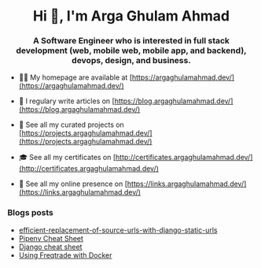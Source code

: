 <h1 align="center">Hi 👋, I'm Arga Ghulam Ahmad</h1>
<h3 align="center">A Software Engineer who is interested in full stack development (web, mobile web, mobile app, and backend), devops, design, and business.</h3>

- 👨‍💻 My homepage are available at [https://argaghulamahmad.dev/](https://argaghulamahmad.dev/)

- 📝 I regulary write articles on [https://blog.argaghulamahmad.dev/](https://blog.argaghulamahmad.dev/)

- 🚧 See all my curated projects on [https://projects.argaghulamahmad.dev/](https://projects.argaghulamahmad.dev/)

- 🎓 See all my certificates on [http://certificates.argaghulamahmad.dev/](http://certificates.argaghulamahmad.dev/)

- 🔗 See all my online presence on [https://links.argaghulamahmad.dev/](https://links.argaghulamahmad.dev/)

### Blogs posts
<!-- BLOG-POST-LIST:START -->
- [efficient-replacement-of-source-urls-with-django-static-urls](https://blog.argaghulamahmad.dev/2021/10/30/efficient-replacement-of-source-urls-with-django-static-urls/)
- [Pipenv Cheat Sheet](https://blog.argaghulamahmad.dev/2021/10/30/pipenv-cheat-sheet/)
- [Django cheat sheet](https://blog.argaghulamahmad.dev/2021/10/30/django-cheat-sheet/)
- [Using Freqtrade with Docker](https://blog.argaghulamahmad.dev/2021/10/29/using-freqtrade-with-docker%c2%b6/)
<!-- BLOG-POST-LIST:END -->
